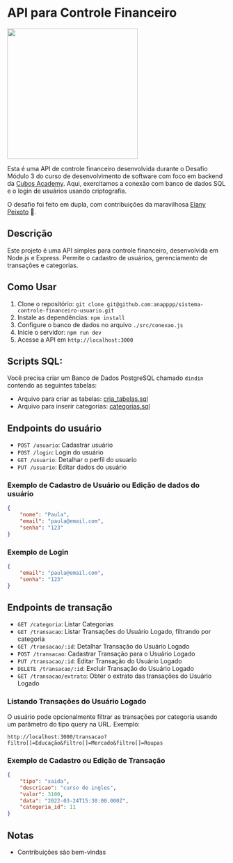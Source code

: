 # API para Controle Financeiro

<img src="https://media.tenor.com/r4xnbvrrXBwAAAAC/no-more-needless-spending-randy-marsh.gif" width="300"/>

Esta é uma API de controle financeiro desenvolvida durante o Desafio Módulo 3 do curso de desenvolvimento de software com foco em backend da [Cubos Academy](https://cubos.academy/cursos/desenvolvimento-de-software). Aqui, exercitamos a conexão com banco de dados SQL e o login de usuários usando criptografia. 

O desafio foi feito em dupla, com contribuições da maravilhosa [Elany Peixoto](https://github.com/develany) 🫰.


## Descrição
Este projeto é uma API simples para controle financeiro, desenvolvida em Node.js e Express. Permite o cadastro de usuários, gerenciamento de transações e categorias.

## Como Usar
1. Clone o repositório: `git clone git@github.com:anapppp/sistema-controle-financeiro-usuario.git`
2. Instale as dependências: `npm install`
3. Configure o banco de dados no arquivo `./src/conexao.js`
4. Inicie o servidor: `npm run dev`
5. Acesse a API em `http://localhost:3000`

## Scripts SQL:
Você precisa criar um Banco de Dados PostgreSQL chamado `dindin` contendo as seguintes tabelas:
- Arquivo para criar as tabelas: [cria_tabelas.sql](./cria_tabelas.sql)
- Arquivo para inserir categorias: [categorias.sql](./categorias.sql)

## Endpoints do usuário

- `POST /usuario`: Cadastrar usuário
- `POST /login`: Login do usuário
- `GET /usuario`: Detalhar o perfil do usuario
- `PUT /usuario`: Editar dados do usuário

### Exemplo de Cadastro de Usuário ou Edição de dados do usuário
```json
{
    "nome": "Paula",
    "email": "paula@email.com",
    "senha": "123"
}
```

### Exemplo de Login
```json
{
    "email": "paula@email.com",
    "senha": "123"
}
```

## Endpoints de transação

- `GET /categoria`: Listar Categorias
- `GET /transacao`: Listar Transações do Usuário Logado, filtrando por categoria
- `GET /transacao/:id`: Detalhar Transação do Usuário Logado
- `POST /transacao`: Cadastrar Transação para o Usuário Logado
- `PUT /transacao/:id`: Editar Transação do Usuário Logado
- `DELETE /transacao/:id`: Excluir Transação do Usuário Logado
- `GET /transacao/extrato`: Obter o extrato das transações do Usuário Logado

### Listando Transações do Usuário Logado

O usuário pode opcionalmente filtrar as transações por categoria usando um parâmetro do tipo query na URL. Exemplo:

`http://localhost:3000/transacao?filtro[]=Educação&filtro[]=Mercado&filtro[]=Roupas`

### Exemplo de Cadastro ou Edição de Transação

```json
{
    "tipo": "saida",
    "descricao": "curso de ingles",
    "valor": 3100,
    "data": "2022-03-24T15:30:00.000Z",
    "categoria_id": 11
}
```

## Notas
- Contribuições são bem-vindas
